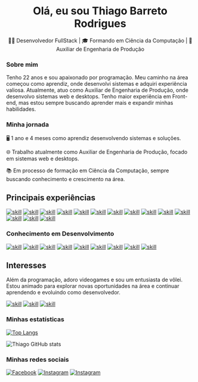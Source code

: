 <h1 align="center" >Olá, eu sou Thiago Barreto Rodrigues</h1>

<p align="center">👨‍💻 Desenvolvedor FullStack | 🎓 Formando em Ciência da Computação | 🏢 Auxiliar de Engenharia de Produção</p>

### Sobre mim
Tenho 22 anos e sou apaixonado por programação. Meu caminho na área começou como aprendiz, onde desenvolvi sistemas e adquiri experiência valiosa. Atualmente, atuo como Auxiliar de Engenharia de Produção, onde desenvolvo sistemas web e desktops. Tenho maior experiência em Front-end, mas estou sempre buscando aprender mais e expandir minhas habilidades.

### Minha jornada

<p>🖥️ 1 ano e 4 meses como aprendiz desenvolvendo sistemas e soluções.</p>
<p>🌐 Trabalho atualmente como Auxiliar de Engenharia de Produção, focado em sistemas web e desktops.</p>
<p>📚 Em processo de formação em Ciência da Computação, sempre buscando conhecimento e crescimento na área.</p>

## Principais experiências

[![skill](https://img.shields.io/badge/HTML5-E34F26?style=for-the-badge&logo=html5&logoColor=white)]()
[![skill](https://img.shields.io/badge/CSS3-1572B6?style=for-the-badge&logo=css3&logoColor=white)]()
[![skill](https://img.shields.io/badge/TypeScript-007ACC?style=for-the-badge&logo=typescript&logoColor=white)]()
[![skill](https://img.shields.io/badge/JavaScript-323330?style=for-the-badge&logo=javascript&logoColor=F7DF1E)]()
[![skill](https://img.shields.io/badge/Node.js-43853D?style=for-the-badge&logo=node.js&logoColor=white)]()
[![skill](https://img.shields.io/badge/React-20232A?style=for-the-badge&logo=react&logoColor=61DAFB)]()
[![skill](https://img.shields.io/badge/Next.js-000?style=for-the-badge&logo=next.js&logoColor=61DAFB)]()
[![skill](https://img.shields.io/badge/Shadcnui-000?style=for-the-badge&logo=shadcnui&logoColor=61DAFB)]()
[![skill](https://img.shields.io/badge/Tailwind_CSS-38B2AC?style=for-the-badge&logo=tailwind-css&logoColor=white)]()
[![skill](https://img.shields.io/badge/Bootstrap-563D7C?style=for-the-badge&logo=bootstrap&logoColor=white)]()
[![skill](https://img.shields.io/badge/Material--UI-0081CB?style=for-the-badge&logo=mui&logoColor=white)]()
[![skill](https://img.shields.io/badge/Markdown-000000?style=for-the-badge&logo=markdown&logoColor=white)]()
[![skill](https://img.shields.io/badge/MySQL-00000F?style=for-the-badge&logo=mysql&logoColor=white)]()
[![skill](https://img.shields.io/badge/Express.js-404D59?style=for-the-badge)]()


### Conhecimento em Desenvolvimento

[![skill](https://img.shields.io/badge/C-00599C?style=for-the-badge&logo=c&logoColor=white)]()
[![skill](https://img.shields.io/badge/C%2B%2B-00599C?style=for-the-badge&logo=c%2B%2B&logoColor=white)]()
[![skill](https://img.shields.io/badge/C%23-239120?style=for-the-badge&logo=c-sharp&logoColor=white)]()
[![skill](https://img.shields.io/badge/Python-14354C?style=for-the-badge&logo=python&logoColor=white)]()
[![skill](https://img.shields.io/badge/Java-ED8B00?style=for-the-badge&logo=openjdk&logoColor=white)]()
[![skill](https://img.shields.io/badge/SQLite-07405E?style=for-the-badge&logo=sqlite&logoColor=white)]()
[![skill](https://img.shields.io/badge/MongoDB-4EA94B?style=for-the-badge&logo=mongodb&logoColor=white)]()
[![skill](https://img.shields.io/badge/PostgreSQL-316192?style=for-the-badge&logo=postgresql&logoColor=white)]()
[![skill](https://img.shields.io/badge/Unity-100000?style=for-the-badge&logo=unity&logoColor=white)]()

## Interesses
Além da programação, adoro videogames e sou um entusiasta de vôlei. Estou animado para explorar novas oportunidades na área e continuar aprendendo e evoluindo como desenvolvedor.

[![skill](https://img.shields.io/badge/Steam-000000?style=for-the-badge&logo=steam&logoColor=white)]()
[![skill](https://img.shields.io/badge/Riot_Games-D32936?style=for-the-badge&logo=riot-games&logoColor=white)]()
[![skill](	https://img.shields.io/badge/Counter_Strike-000000?style=for-the-badge&logo=counter-strike&logoColor=white)]()

### Minhas estatísticas

[![Top Langs](https://github-readme-stats.vercel.app/api/top-langs/?username=Thiago-Barreto-R&layout=compact)](https://github.com/anuraghazra/github-readme-stats)


![Thiago GitHub stats](https://github-readme-stats.vercel.app/api?username=Thiago-Barreto-R&show_icons=true&theme=radical)

### Minhas redes sociais

[![Facebook](https://img.shields.io/badge/Facebook-1877F2?style=for-the-badge&logo=facebook&logoColor=white)](https://mobile.facebook.com/profile.php)
[![Instagram](https://img.shields.io/badge/Instagram-E4405F?style=for-the-badge&logo=instagram&logoColor=white)](https://www.instagram.com/dev_rodrigues/)
[![Instagram](https://img.shields.io/badge/LinkedIn-0077B5?style=for-the-badge&logo=linkedin&logoColor=white)](https://www.linkedin.com/in/thiago-barreto-rodrigues/)
